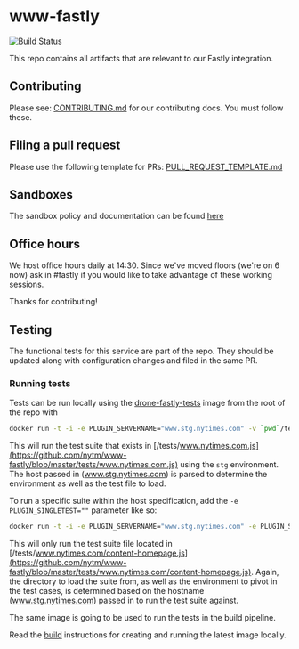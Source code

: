 # www-fastly

[![Build Status](https://drone.dv.nyt.net/api/badges/nytm/www-fastly/status.svg)](https://drone.dv.nyt.net/nytm/www-fastly)

This repo contains all artifacts that are relevant to our Fastly integration.

## Contributing

Please see: [CONTRIBUTING.md](https://github.com/nytm/www-fastly/blob/master/CONTRIBUTING.md) for our contributing docs. You must follow these.

## Filing a pull request

Please use the following template for PRs: [PULL_REQUEST_TEMPLATE.md](https://github.com/nytm/www-fastly/blob/master/PULL_REQUEST_TEMPLATE.md)

## Sandboxes

The sandbox policy and documentation can be found [here](https://github.com/nytm/dv-fastly-guide/tree/master/Topics/www_sandboxes.md)

## Office hours

We host office hours daily at 14:30. Since we've moved floors (we're on 6 now) ask in #fastly if you would like to take advantage of these working sessions.

Thanks for contributing!


## Testing

The functional tests for this service are part of the repo. They should be updated along with configuration changes and filed in the same PR.

### Running tests

Tests can be run locally using the [drone-fastly-tests](https://github.com/nytm/drone-fastly-tests) image from the root of the repo with

```bash
docker run -t -i -e PLUGIN_SERVERNAME="www.stg.nytimes.com" -v `pwd`/tests:/tests us.gcr.io/nyt-registry-prd/drone-fastly-tests:latest
```

This will run the test suite that exists in [/tests/www.nytimes.com.js](https://github.com/nytm/www-fastly/blob/master/tests/www.nytimes.com.js) using the `stg` environment. The host passed in (www.stg.nytimes.com) is parsed to determine the environment as well as the test file to load.

To run a specific suite within the host specification, add the `-e PLUGIN_SINGLETEST=""` parameter like so:

```bash
docker run -t -i -e PLUGIN_SERVERNAME="www.stg.nytimes.com" -e PLUGIN_SINGLETEST="content-homepage" -v `pwd`/tests:/tests us.gcr.io/nyt-registry-prd/drone-fastly-tests:latest
```

This will only run the test suite file located in [/tests/www.nytimes.com/content-homepage.js](https://github.com/nytm/www-fastly/blob/master/tests/www.nytimes.com/content-homepage.js). Again, the directory to load the suite from, as well as the environment to pivot in the test cases, is determined based on the hostname (www.stg.nytimes.com) passed in to run the test suite against.

The same image is going to be used to run the tests in the build pipeline.

Read the [build](https://github.com/nytm/drone-fastly-test#build) instructions for creating and running the latest image locally.
